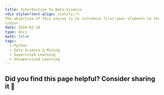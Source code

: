 ```yaml
---
title: Intorduction to Data-Science
<div style="text-align: justify;">
The objective of this course is to introduce first-year students to the fundamentals of data science. It begins by covering the basics of essential data science techniques, including supervised learning methods like linear regression, decision trees, and logistic regression. The course also explores unsupervised methods such as clustering, along with techniques for addressing model overfitting and underfitting. In addition, students will learn advanced methods such as boosting and bagging to enhance model performance.
</div>
date: 2024-02-10
type: docs
math: false
tags:
  - Python
  - Data Science & Mining
  - Supervised Learning
  - Unsupervised Learning
---
```


## Did you find this page helpful? Consider sharing it 🙌
